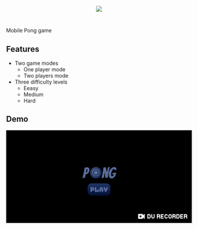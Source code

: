 <p align="ceNTER">
  <img src="https://i.imgur.com/DUBQTrw.png" width="100"/>
</p>

# 
Mobile Pong game

## Features
- Two game modes 
  - One player mode
  - Two players mode
- Three difficulty levels
  - Eeasy
  - Medium
  - Hard

## Demo
![](demo.gif)
